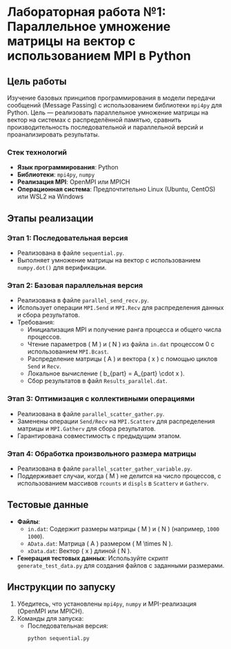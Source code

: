 # Лабораторная работа №1: Параллельное умножение матрицы на вектор с использованием MPI в Python

## Цель работы
Изучение базовых принципов программирования в модели передачи сообщений (Message Passing) с использованием библиотеки `mpi4py` для Python. Цель — реализовать параллельное умножение матрицы на вектор на системах с распределённой памятью, сравнить производительность последовательной и параллельной версий и проанализировать результаты.

### Стек технологий
- **Язык программирования**: Python
- **Библиотеки**: `mpi4py`, `numpy`
- **Реализация MPI**: OpenMPI или MPICH
- **Операционная система**: Предпочтительно Linux (Ubuntu, CentOS) или WSL2 на Windows

## Этапы реализации

### Этап 1: Последовательная версия
- Реализована в файле `sequential.py`.
- Выполняет умножение матрицы на вектор с использованием `numpy.dot()` для верификации.

### Этап 2: Базовая параллельная версия
- Реализована в файле `parallel_send_recv.py`.
- Использует операции `MPI.Send` и `MPI.Recv` для распределения данных и сбора результатов.
- Требования:
  - Инициализация MPI и получение ранга процесса и общего числа процессов.
  - Чтение параметров \( M \) и \( N \) из файла `in.dat` процессом 0 с использованием `MPI.Bcast`.
  - Распределение матрицы \( A \) и вектора \( x \) с помощью циклов `Send` и `Recv`.
  - Локальное вычисление \( b_{part} = A_{part} \cdot x \).
  - Сбор результатов в файл `Results_parallel.dat`.

### Этап 3: Оптимизация с коллективными операциями
- Реализована в файле `parallel_scatter_gather.py`.
- Заменены операции `Send/Recv` на `MPI.Scatterv` для распределения матрицы и `MPI.Gatherv` для сбора результатов.
- Гарантирована совместимость с предыдущим этапом.

### Этап 4: Обработка произвольного размера матрицы
- Реализована в файле `parallel_scatter_gather_variable.py`.
- Поддерживает случаи, когда \( M \) не делится на число процессов, с использованием массивов `rcounts` и `displs` в `Scatterv` и `Gatherv`.

## Тестовые данные
- **Файлы**:
  - `in.dat`: Содержит размеры матрицы \( M \) и \( N \) (например, `1000 1000`).
  - `AData.dat`: Матрица \( A \) размером \( M \times N \).
  - `xData.dat`: Вектор \( x \) длиной \( N \).
- **Генерация тестовых данных**: Используйте скрипт `generate_test_data.py` для создания файлов с заданными размерами.

## Инструкции по запуску
1. Убедитесь, что установлены `mpi4py`, `numpy` и MPI-реализация (OpenMPI или MPICH).
2. Команды для запуска:
   - Последовательная версия:
     ```bash
     python sequential.py

